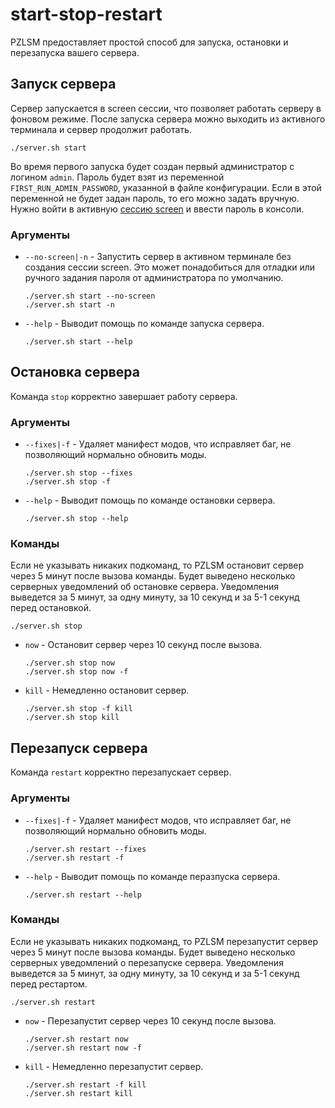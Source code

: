 # start-stop-restart
PZLSM предоставляет простой способ для запуска, остановки и перезапуска вашего сервера.

## Запуск сервера
Сервер запускается в screen сессии, что позволяет работать серверу в фоновом режиме. После запуска сервера можно выходить из активного терминала и сервер продолжит работать.

    ./server.sh start

Во время первого запуска будет создан первый администратор с логином `admin`. Пароль будет взят из переменной `FIRST_RUN_ADMIN_PASSWORD`, указанной в файле конфигурации. Если в этой переменной не будет задан пароль, то его можно задать вручную. Нужно войти в активную [сессию screen](console.md) и ввести пароль в консоли. 

### Аргументы

* `--no-screen|-n` - Запустить сервер в активном терминале без создания сессии screen. Это может понадобиться для отладки или ручного задания пароля от администратора по умолчанию.

      ./server.sh start --no-screen
      ./server.sh start -n

* `--help` - Выводит помощь по команде запуска сервера.

      ./server.sh start --help

## Остановка сервера
Команда `stop` корректно завершает работу сервера.

### Аргументы

* `--fixes|-f` - Удаляет манифест модов, что исправляет баг, не позволяющий нормально обновить моды. 

      ./server.sh stop --fixes
      ./server.sh stop -f

* `--help` - Выводит помощь по команде остановки сервера.

      ./server.sh stop --help

### Команды
Если не указывать никаких подкоманд, то PZLSM остановит сервер через 5 минут после вызова команды. Будет выведено несколько серверных уведомлений об остановке сервера. Уведомления выведется за 5 минут, за одну минуту, за 10 секунд и за 5-1 секунд перед остановкой.

    ./server.sh stop

* `now` - Остановит сервер через 10 секунд после вызова.

      ./server.sh stop now
      ./server.sh stop now -f

* `kill` - Немедленно остановит сервер.

      ./server.sh stop -f kill
      ./server.sh stop kill


## Перезапуск сервера
Команда `restart` корректно перезапускает сервер.

### Аргументы

* `--fixes|-f` - Удаляет манифест модов, что исправляет баг, не позволяющий нормально обновить моды.

      ./server.sh restart --fixes
      ./server.sh restart -f

* `--help` - Выводит помощь по команде перазпуска сервера.

      ./server.sh restart --help

### Команды
Если не указывать никаких подкоманд, то PZLSM перезапустит сервер через 5 минут после вызова команды. Будет выведено несколько серверных уведомлений о перезапуске сервера. Уведомления выведется за 5 минут, за одну минуту, за 10 секунд и за 5-1 секунд перед рестартом.

    ./server.sh restart

* `now` - Перезапустит сервер через 10 секунд после вызова.

      ./server.sh restart now
      ./server.sh restart now -f

* `kill` - Немедленно перезапустит сервер.

      ./server.sh restart -f kill
      ./server.sh restart kill
